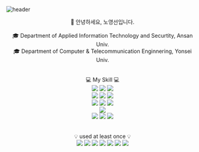 <!--
**Nyoungsun/Nyoungsun** is a ✨ _special_ ✨ repository because its `README.md` (this file) appears on your GitHub profile.

Here are some ideas to get you started:

- 🔭 I’m currently working on ...
- 🌱 I’m currently learning ...
- 👯 I’m looking to collaborate on ...
- 🤔 I’m looking for help with ...
- 💬 Ask me about ...
- 📫 How to reach me: ...
- 😄 Pronouns: ...
- ⚡ Fun fact: ...
-->
![header](https://capsule-render.vercel.app/api?type=waving&color=0:5cdaff,100:5ca7ff&height=300&section=header&text=bonjour!&fontSize=90&fontColor=ffffff)

<div align=center>
  👋 안녕하세요, 노영선입니다.
  <br>
  <br>
  🎓 Department of Applied Information Technology and Securtity, Ansan Univ.
  <br>
  🎓 Department of Computer & Telecommunication Enginnering, Yonsei Univ.
  <br>
  <br>
  <br>
  💻 My Skill 💻
  <br>
  <img src="https://img.shields.io/badge/Python-3776AB?style=for-the-badge&logo=Python&logoColor=white">
  <img src="https://img.shields.io/badge/C-A8B9CC?style=for-the-badge&logo=C&logoColor=white">
  <img src="https://img.shields.io/badge/Java-007396?style=for-the-badge&logo=java&logoColor=white"> 
  <br>
  <img src="https://img.shields.io/badge/HTML-E34F26?style=for-the-badge&logo=HTML5&logoColor=white">
  <img src="https://img.shields.io/badge/CSS-1572B6?style=for-the-badge&logo=CSS3&logoColor=white">
  <img src="https://img.shields.io/badge/JavaScript-F7DF1E?style=for-the-badge&logo=JavaScript&logoColor=black">
  <br>
  <img src="https://img.shields.io/badge/Linux-FCC624?style=for-the-badge&logo=Linux&logoColor=black">
  <img src="https://img.shields.io/badge/Ubuntu-E95420?style=for-the-badge&logo=Ubuntu&logoColor=white">
  <img src="https://img.shields.io/badge/CentOS-262577?style=for-the-badge&logo=CentOS&logoColor=white">
  <br>
  <img src="https://img.shields.io/badge/MySQL-4479A1?style=for-the-badge&logo=MySQL&logoColor=white">
  <br>
  <img src="https://img.shields.io/badge/Git-F05032?style=for-the-badge&logo=Git&logoColor=white">
  <img src="https://img.shields.io/badge/GitHub-181717?style=for-the-badge&logo=GitHub&logoColor=white">
  <img src="https://img.shields.io/badge/GitLab-FC6D26?style=for-the-badge&logo=GitLab&logoColor=white">
  <br>
  <br>
  <br>
  💡 used at least once 💡
  <br>
  <img src="https://img.shields.io/badge/UNIX-007fff?style=for-the-badge&logo=DE1SoC&logoColor=white">
  <img src="https://img.shields.io/badge/solaris-8b00ff?style=for-the-badge&logo=DE1SoC&logoColor=white">
  <img src="https://img.shields.io/badge/FFmpeg-007808?style=for-the-badge&logo=FFmpeg&logoColor=white">
  <img src="https://img.shields.io/badge/Arduino-00979D?style=for-the-badge&logo=Arduino&logoColor=white">
  <img src="https://img.shields.io/badge/DE1Soc-000080?style=for-the-badge&logo=DE1SoC&logoColor=white">
  <img src="https://img.shields.io/badge/ftkimager-cccc99?style=for-the-badge&logo=DE1SoC&logoColor=white">
  <img src="https://img.shields.io/badge/Node.js-339933?style=for-the-badge&logo=Node.js&logoColor=white">
  </div>
